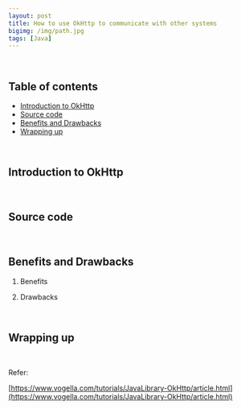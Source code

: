 ```yaml
---
layout: post
title: How to use OkHttp to communicate with other systems
bigimg: /img/path.jpg
tags: [Java]
---
```




<br>

## Table of contents
- [Introduction to OkHttp](#introduction-to-okhttp)
- [Source code](#source-code)
- [Benefits and Drawbacks](#benefits-and-drawbacks)
- [Wrapping up](#wrapping-up)


<br>

## Introduction to OkHttp






<br>

## Source code




<br>

## Benefits and Drawbacks
1. Benefits

    


2. Drawbacks

    


<br>

## Wrapping up







<br>

Refer:

[https://www.vogella.com/tutorials/JavaLibrary-OkHttp/article.html](https://www.vogella.com/tutorials/JavaLibrary-OkHttp/article.html)